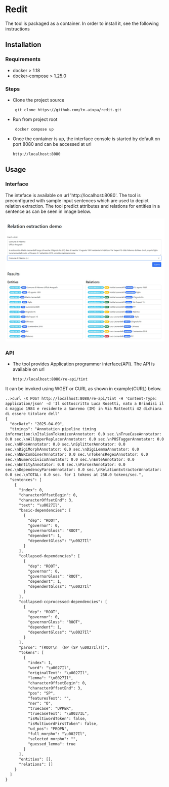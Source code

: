 # Redit

The tool is packaged as a container. In order to install it, see the following instructions

## Installation

### Requirements
- docker > 1.18
- docker-compose > 1.25.0

### Steps
- Clone the project source
  ```
   git clone https://github.com/tn-aixpa/redit.git
  ```

- Run from project root
  ```
   docker compose up
   ```

- Once the container is up, the interface console is started by default on port 8080 and can be accessed at url
  ```
  http://localhost:8080
  ```

## Usage

### Interface
The inteface is available on url 'http://localhost:8080'. The tool is preconfigured with sample input sentences which are used to depict relation extraction. The tool predict attributes and relations for entities in a sentence as can be seen in image below.


 ![image](https://github.com/tn-aixpa/redit/blob/main/assets/1.jpg)



### API

- The tool provides Application programmer interface(API).  The API is available on url
  
  ```
  http://localhost:8080/re-api/tint
  ```

It can be invoked using WGET or CURL as shown in example(CURL) below.


```
..>curl -X POST http://localhost:8080/re-api/tint -H 'Content-Type: application/json' -d 'Il sottoscritto Luca Rosetti, nato a Brindisi il 4 maggio 1984 e residente a Sanremo (IM) in Via Matteotti 42 dichiara di essere titolare dell'
{
  "docDate": "2025-04-09",
  "timings": "Annotation pipeline timing information:\nItalianTokenizerAnnotator: 0.0 sec.\nTrueCaseAnnotator: 0.0 sec.\nAllUpperReplacerAnnotator: 0.0 sec.\nPOSTaggerAnnotator: 0.0 sec.\nUPosAnnotator: 0.0 sec.\nSplitterAnnotator: 0.0 sec.\nDigiMorphAnnotator: 0.0 sec.\nDigiLemmaAnnotator: 0.0 sec.\nNERCombinerAnnotator: 0.0 sec.\nTokensRegexAnnotator: 0.0 sec.\nNumeroCivicoAnnotator: 0.0 sec.\nEnteAnnotator: 0.0 sec.\nEntityAnnotator: 0.0 sec.\nParserAnnotator: 0.0 sec.\nDependencyParseAnnotator: 0.0 sec.\nRelationExtractorAnnotator: 0.0 sec.\nTOTAL: 0.0 sec. for 1 tokens at 250.0 tokens/sec.",
  "sentences": [
    {
      "index": 0,
      "characterOffsetBegin": 0,
      "characterOffsetEnd": 3,
      "text": "\u0027Il",
      "basic-dependencies": [
        {
          "dep": "ROOT",
          "governor": 0,
          "governorGloss": "ROOT",
          "dependent": 1,
          "dependentGloss": "\u0027Il"
        }
      ],
      "collapsed-dependencies": [
        {
          "dep": "ROOT",
          "governor": 0,
          "governorGloss": "ROOT",
          "dependent": 1,
          "dependentGloss": "\u0027Il"
        }
      ],
      "collapsed-ccprocessed-dependencies": [
        {
          "dep": "ROOT",
          "governor": 0,
          "governorGloss": "ROOT",
          "dependent": 1,
          "dependentGloss": "\u0027Il"
        }
      ],
      "parse": "(ROOT\n  (NP (SP \u0027Il)))",
      "tokens": [
        {
          "index": 1,
          "word": "\u0027Il",
          "originalText": "\u0027Il",
          "lemma": "\u0027Il",
          "characterOffsetBegin": 0,
          "characterOffsetEnd": 3,
          "pos": "SP",
          "featuresText": "",
          "ner": "O",
          "truecase": "UPPER",
          "truecaseText": "\u0027IL",
          "isMultiwordToken": false,
          "isMultiwordFirstToken": false,
          "ud_pos": "PROPN",
          "full_morpho": "\u0027Il",
          "selected_morpho": "",
          "guessed_lemma": true
        }
      ],
      "entities": [],
      "relations": []
    }
  ]
}
```
  


 
